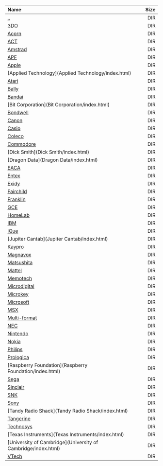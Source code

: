|Name|Size|
|:---|---:|
|[..](../index.html)|DIR|
|[3DO](3DO/index.html)|DIR|
|[Acorn](Acorn/index.html)|DIR|
|[ACT](ACT/index.html)|DIR|
|[Amstrad](Amstrad/index.html)|DIR|
|[APF](APF/index.html)|DIR|
|[Apple](Apple/index.html)|DIR|
|[Applied Technology](Applied Technology/index.html)|DIR|
|[Atari](Atari/index.html)|DIR|
|[Bally](Bally/index.html)|DIR|
|[Bandai](Bandai/index.html)|DIR|
|[Bit Corporation](Bit Corporation/index.html)|DIR|
|[Bondwell](Bondwell/index.html)|DIR|
|[Canon](Canon/index.html)|DIR|
|[Casio](Casio/index.html)|DIR|
|[Coleco](Coleco/index.html)|DIR|
|[Commodore](Commodore/index.html)|DIR|
|[Dick Smith](Dick Smith/index.html)|DIR|
|[Dragon Data](Dragon Data/index.html)|DIR|
|[EACA](EACA/index.html)|DIR|
|[Entex](Entex/index.html)|DIR|
|[Exidy](Exidy/index.html)|DIR|
|[Fairchild](Fairchild/index.html)|DIR|
|[Franklin](Franklin/index.html)|DIR|
|[GCE](GCE/index.html)|DIR|
|[HomeLab](HomeLab/index.html)|DIR|
|[IBM](IBM/index.html)|DIR|
|[iQue](iQue/index.html)|DIR|
|[Jupiter Cantab](Jupiter Cantab/index.html)|DIR|
|[Kaypro](Kaypro/index.html)|DIR|
|[Magnavox](Magnavox/index.html)|DIR|
|[Matsushita](Matsushita/index.html)|DIR|
|[Mattel](Mattel/index.html)|DIR|
|[Memotech](Memotech/index.html)|DIR|
|[Microdigital](Microdigital/index.html)|DIR|
|[Microkey](Microkey/index.html)|DIR|
|[Microsoft](Microsoft/index.html)|DIR|
|[MSX](MSX/index.html)|DIR|
|[Multi-format](Multi-format/index.html)|DIR|
|[NEC](NEC/index.html)|DIR|
|[Nintendo](Nintendo/index.html)|DIR|
|[Nokia](Nokia/index.html)|DIR|
|[Philips](Philips/index.html)|DIR|
|[Prologica](Prologica/index.html)|DIR|
|[Raspberry Foundation](Raspberry Foundation/index.html)|DIR|
|[Sega](Sega/index.html)|DIR|
|[Sinclair](Sinclair/index.html)|DIR|
|[SNK](SNK/index.html)|DIR|
|[Sony](Sony/index.html)|DIR|
|[Tandy Radio Shack](Tandy Radio Shack/index.html)|DIR|
|[Tangerine](Tangerine/index.html)|DIR|
|[Technosys](Technosys/index.html)|DIR|
|[Texas Instruments](Texas Instruments/index.html)|DIR|
|[University of Cambridge](University of Cambridge/index.html)|DIR|
|[VTech](VTech/index.html)|DIR|
